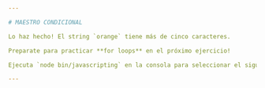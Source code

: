 ```yaml
---

# MAESTRO CONDICIONAL

Lo haz hecho! El string `orange` tiene más de cinco caracteres.

Preparate para practicar **for loops** en el próximo ejercicio!

Ejecuta `node bin/javascripting` en la consola para seleccionar el siguiente ejercicio.

---
```

